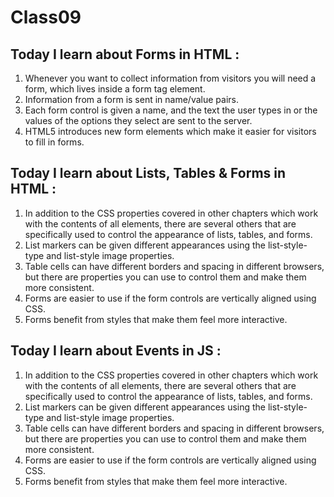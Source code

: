 # Class09

## Today I learn about Forms in HTML :
1. Whenever you want to collect information from
visitors you will need a form, which lives inside a
form tag element.
2. Information from a form is sent in name/value pairs.
3. Each form control is given a name, and the text the
user types in or the values of the options they select
are sent to the server.
4. HTML5 introduces new form elements which make it
easier for visitors to fill in forms.

## Today I learn about Lists, Tables & Forms in HTML :
1. In addition to the CSS properties covered in other
chapters which work with the contents of all elements,
there are several others that are specifically used to
control the appearance of lists, tables, and forms.
2. List markers can be given different appearances
using the list-style-type and list-style image
properties.
3. Table cells can have different borders and spacing in
different browsers, but there are properties you can
use to control them and make them more consistent.
4. Forms are easier to use if the form controls are
vertically aligned using CSS.
5. Forms benefit from styles that make them feel more
interactive.

## Today I learn about Events in JS :
1. In addition to the CSS properties covered in other
chapters which work with the contents of all elements,
there are several others that are specifically used to
control the appearance of lists, tables, and forms.
2. List markers can be given different appearances
using the list-style-type and list-style image
properties.
3. Table cells can have different borders and spacing in
different browsers, but there are properties you can
use to control them and make them more consistent.
4. Forms are easier to use if the form controls are
vertically aligned using CSS.
5. Forms benefit from styles that make them feel more
interactive.